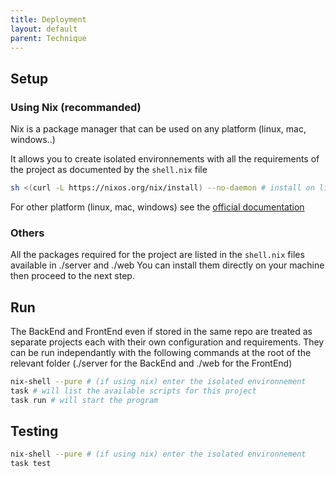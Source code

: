 ```yaml
---
title: Deployment
layout: default
parent: Technique
---
```


## Setup 

### Using Nix (recommanded)

Nix is a package manager that can be used on any platform (linux, mac, windows..)

It allows you to create isolated environnements with all the requirements of the project as documented by the ```shell.nix``` file

``` sh
sh <(curl -L https://nixos.org/nix/install) --no-daemon # install on linux
```

For other platform (linux, mac, windows) see the [official documentation](https://nixos.org/download.html)

### Others

All the packages required for the project are listed in the ```shell.nix``` files available in ./server and ./web
You can install them directly on your machine then proceed to the next step.

## Run

The BackEnd and FrontEnd even if stored in the same repo are treated as separate projects each with their own configuration and requirements.
They can be run independantly with the following commands at the root of the relevant folder (./server for the BackEnd and ./web for the FrontEnd)

``` sh
nix-shell --pure # (if using nix) enter the isolated environnement 
task # will list the available scripts for this project
task run # will start the program
```

## Testing 

``` sh
nix-shell --pure # (if using nix) enter the isolated environnement 
task test
```
